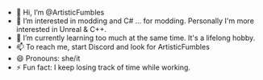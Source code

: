 - 👋 Hi, I’m @ArtisticFumbles
- 👀 I’m interested in modding and C# ... for modding. Personally I'm more interested in Unreal & C++.
- 🌱 I’m currently learning too much at the same time. It's a lifelong hobby.
- 📫 To reach me, start Discord and look for ArtisticFumbles
- 😄 Pronouns: she/it
- ⚡ Fun fact: I keep losing track of time while working.
